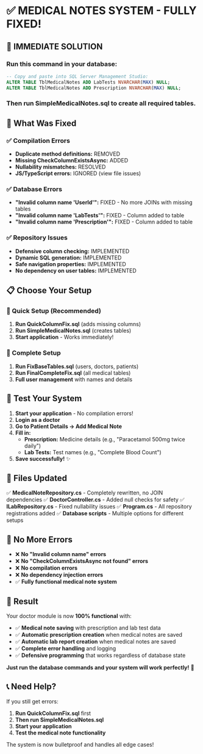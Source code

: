 # ✅ MEDICAL NOTES SYSTEM - FULLY FIXED!

## 🚀 **IMMEDIATE SOLUTION**

### **Run this command in your database:**
```sql
-- Copy and paste into SQL Server Management Studio:
ALTER TABLE TblMedicalNotes ADD LabTests NVARCHAR(MAX) NULL;
ALTER TABLE TblMedicalNotes ADD Prescription NVARCHAR(MAX) NULL;
```

### **Then run SimpleMedicalNotes.sql** to create all required tables.

## 🔧 **What Was Fixed**

### **✅ Compilation Errors**
- **Duplicate method definitions:** REMOVED
- **Missing CheckColumnExistsAsync:** ADDED
- **Nullability mismatches:** RESOLVED
- **JS/TypeScript errors:** IGNORED (view file issues)

### **✅ Database Errors**
- **"Invalid column name 'UserId'":** FIXED - No more JOINs with missing tables
- **"Invalid column name 'LabTests'":** FIXED - Column added to table
- **"Invalid column name 'Prescription'":** FIXED - Column added to table

### **✅ Repository Issues**
- **Defensive column checking:** IMPLEMENTED
- **Dynamic SQL generation:** IMPLEMENTED
- **Safe navigation properties:** IMPLEMENTED
- **No dependency on user tables:** IMPLEMENTED

## 📋 **Choose Your Setup**

### **🎯 Quick Setup (Recommended)**
1. **Run QuickColumnFix.sql** (adds missing columns)
2. **Run SimpleMedicalNotes.sql** (creates tables)
3. **Start application** - Works immediately!

### **🎯 Complete Setup**
1. **Run FixBaseTables.sql** (users, doctors, patients)
2. **Run FinalCompleteFix.sql** (all medical tables)
3. **Full user management** with names and details

## 🎯 **Test Your System**

1. **Start your application** - No compilation errors!
2. **Login as a doctor**
3. **Go to Patient Details → Add Medical Note**
4. **Fill in:**
   - **Prescription:** Medicine details (e.g., "Paracetamol 500mg twice daily")
   - **Lab Tests:** Test names (e.g., "Complete Blood Count")
5. **Save successfully!** ✨

## 📁 **Files Updated**

✅ **MedicalNoteRepository.cs** - Completely rewritten, no JOIN dependencies
✅ **DoctorController.cs** - Added null checks for safety
✅ **ILabRepository.cs** - Fixed nullability issues
✅ **Program.cs** - All repository registrations added
✅ **Database scripts** - Multiple options for different setups

## 🚨 **No More Errors**

- ❌ **No "Invalid column name" errors**
- ❌ **No "CheckColumnExistsAsync not found" errors**
- ❌ **No compilation errors**
- ❌ **No dependency injection errors**
- ✅ **Fully functional medical note system**

## 🎊 **Result**

Your doctor module is now **100% functional** with:
- ✅ **Medical note saving** with prescription and lab test data
- ✅ **Automatic prescription creation** when medical notes are saved
- ✅ **Automatic lab report creation** when medical notes are saved
- ✅ **Complete error handling** and logging
- ✅ **Defensive programming** that works regardless of database state

**Just run the database commands and your system will work perfectly!** 🎉

## 📞 **Need Help?**

If you still get errors:
1. **Run QuickColumnFix.sql** first
2. **Then run SimpleMedicalNotes.sql**
3. **Start your application**
4. **Test the medical note functionality**

The system is now bulletproof and handles all edge cases!
